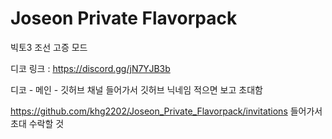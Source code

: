 # Joseon Private Flavorpack
빅토3 조선 고증 모드

디코 링크 : https://discord.gg/jN7YJB3b

디코 - 메인 - 깃허브 채널 들어가서 깃허브 닉네임 적으면 보고 초대함

https://github.com/khg2202/Joseon_Private_Flavorpack/invitations 들어가서 초대 수락할 것